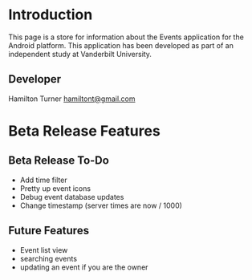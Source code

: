 # Introduction #

This page is a store for information about the Events application for the Android platform. This application has been developed as part of an independent study at Vanderbilt University.

## Developer ##
Hamilton Turner [hamiltont@gmail.com](mailto:hamiltont@gmail.com)

# Beta Release Features #


## Beta Release To-Do ##
  * Add time filter
  * Pretty up event icons
  * Debug event database updates
  * Change timestamp (server times are now / 1000)

## Future Features ##
  * Event list view
  * searching events
  * updating an event if you are the owner